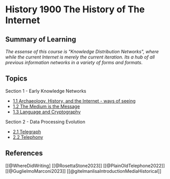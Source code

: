 # History 1900 The History of The Internet


## Summary of Learning

*The essense of this course is "Knowledge Distribution Networks", where while the current Internet is merely the current iteration.  Its a hub of all previous information networks in a variety of forms and formats*.

## Topics

Section 1 - Early Knowledge Networks 
- [1.1 Archaeology, History, and the Internet -  ways of seeing](https://alexmccorrister.github.io/memex/blob/main/docs/A.%20Topics/Section%201%20-%20Early%20Knowledge%20Networks/1.1%20Archaeology%2C%20History%2C%20and%20the%20Internet%20-%20%20ways%20of%20seeing.md)
- [1.2 The Medium is the Message](https://alexmccorrister.github.io/memex/docs/A.%20Topics/Section%201%20-%20Early%20Knowledge%20Networks/1.2%20The%20Medium%20is%20the%20Message.md)
- [1.3 Language and Cryptography](https://github.com/AlexMcCorrister/memex/blob/main/docs/A.%20Topics/Section%201%20-%20Early%20Knowledge%20Networks/1.3%20Cryptanalysis.md)

Section 2 - Data Processing Evolution
- [2.1 Telegraph](https://github.com/AlexMcCorrister/memex/blob/main/docs/A.%20Topics/Section%202%20-%20Data%20Processing%20Evolution/2.1%20Telegraph.md)
- [2.2 Telephony](https://github.com/AlexMcCorrister/memex/blob/main/docs/A.%20Topics/Section%202%20-%20Data%20Processing%20Evolution/2.2%20Telephony.md)

## References
[[@WhereDidWriting]
[[@RosettaStone2023]]
[[@PlainOldTelephone2022]]
[[@GuglielmoMarconi2023]]
[[@gitelmanlisaIntroductionMediaHistorical]]